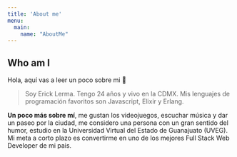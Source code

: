```yaml
---
title: 'About me'
menu:
  main:
    name: "AboutMe"
---
```


## Who am I

Hola, aquí vas a leer un poco sobre mi 🤩

> Soy Erick Lerma.
> Tengo 24 años y vivo en la CDMX.
> Mis lenguajes de programación favoritos son Javascript, Elixir y Erlang.

**Un poco más sobre mí**, me gustan los videojuegos, escuchar música y dar un paseo por la ciudad, 
me considero una persona con un gran sentido del humor, estudio en la Universidad Virtual del Estado de Guanajuato (UVEG).
Mi meta a corto plazo es convertirme en uno de los mejores Full Stack Web Developer de mi pais.
